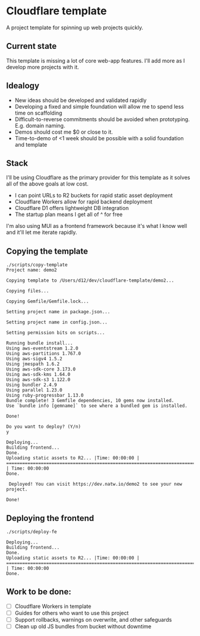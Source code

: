 # Cloudflare template

A project template for spinning up web projects quickly.

## Current state

This template is missing a lot of core web-app features. I'll add more as I develop more projects with it.

## Idealogy

- New ideas should be developed and validated rapidly
- Developing a fixed and simple foundation will allow me to spend less time on scaffolding
- Difficult-to-reverse commitments should be avoided when prototyping. E.g. domain naming.
- Demos should cost me $0 or close to it.
- Time-to-demo of <1 week should be possible with a solid foundation and template

## Stack

I'll be using Cloudflare as the primary provider for this template as it solves all of the above goals at low cost.

- I can point URLs to R2 buckets for rapid static asset deployment
- Cloudflare Workers allow for rapid backend deployment
- Cloudflare D1 offers lightweight DB integration
- The startup plan means I get all of ^ for free

I'm also using MUI as a frontend framework because it's what I know well and it'll let me iterate rapidly.

## Copying the template

```
./scripts/copy-template
Project name: demo2

Copying template to /Users/d12/dev/cloudflare-template/demo2...

Copying files...

Copying Gemfile/Gemfile.lock...

Setting project name in package.json...

Setting project name in config.json...

Setting permission bits on scripts...

Running bundle install...
Using aws-eventstream 1.2.0
Using aws-partitions 1.767.0
Using aws-sigv4 1.5.2
Using jmespath 1.6.2
Using aws-sdk-core 3.173.0
Using aws-sdk-kms 1.64.0
Using aws-sdk-s3 1.122.0
Using bundler 2.4.9
Using parallel 1.23.0
Using ruby-progressbar 1.13.0
Bundle complete! 3 Gemfile dependencies, 10 gems now installed.
Use `bundle info [gemname]` to see where a bundled gem is installed.

Done!

Do you want to deploy? (Y/n)
y

Deploying...
Building frontend...
Done.
Uploading static assets to R2... |Time: 00:00:00 | ======================================================================================================= | Time: 00:00:00
Done.

 Deployed! You can visit https://dev.natw.io/demo2 to see your new project.

Done!
```

## Deploying the frontend

```
./scripts/deploy-fe

Deploying...
Building frontend...
Done.
Uploading static assets to R2... |Time: 00:00:00 | ======================================================================================================= | Time: 00:00:00
Done.
```

## Work to be done:

- [ ] Cloudflare Workers in template
- [ ] Guides for others who want to use this project
- [ ] Support rollbacks, warnings on overwrite, and other safeguards
- [ ] Clean up old JS bundles from bucket without downtime
